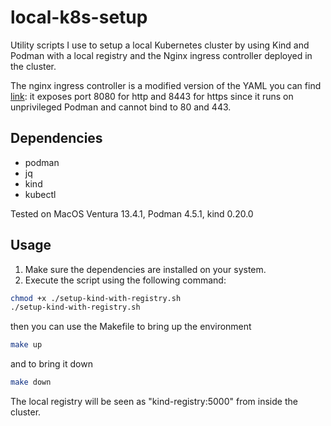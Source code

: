 # local-k8s-setup
Utility scripts I use to setup a local Kubernetes cluster by using Kind and Podman with a local registry and the Nginx ingress controller deployed in the cluster.

The nginx ingress controller is a modified version of the YAML you can find [link](https://kind.sigs.k8s.io/docs/user/ingress/#ingress-nginx): it exposes port 8080 for http and 8443 for https since it runs on unprivileged Podman and cannot bind to 80 and 443.

## Dependencies

- podman
- jq
- kind
- kubectl


Tested on MacOS Ventura 13.4.1, Podman 4.5.1, kind 0.20.0

## Usage

1. Make sure the dependencies are installed on your system.
2. Execute the script using the following command:

```bash
chmod +x ./setup-kind-with-registry.sh
./setup-kind-with-registry.sh
```

then you can use the Makefile to bring up the environment

```bash
make up
```

and to bring it down

```bash
make down
```

The local registry will be seen as "kind-registry:5000" from inside the cluster.

